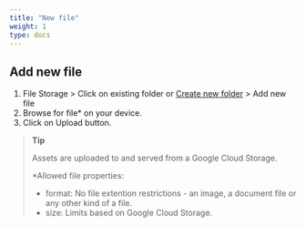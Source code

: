 ```yaml
---
title: "New file"
weight: 1
type: docs
---
```


## Add new file

1. File Storage > Click on existing folder or [Create new folder](fileStorage.md) > Add new file
2. Browse for file\* on your device.
3. Click on Upload button.

> **Tip**
>
> Assets are uploaded to and served from a Google Cloud Storage.
>
> \*Allowed file properties:
>
> - format: No file extention restrictions - an image, a document file or any other kind of a file.
> - size: Limits based on Google Cloud Storage.

